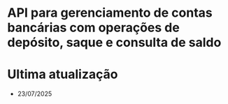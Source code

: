 # API para gerenciamento de contas bancárias com operações de depósito, saque e consulta de saldo


# Ultima atualização 
- 23/07/2025